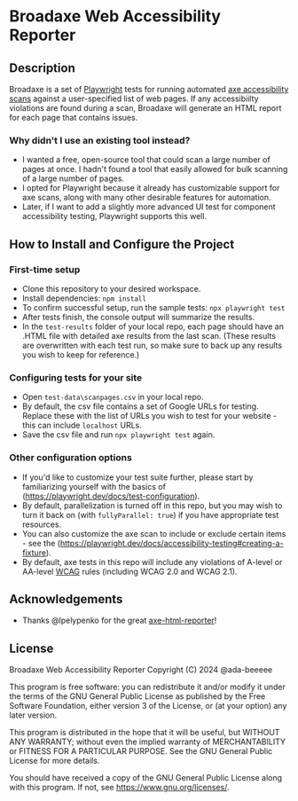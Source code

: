 # Broadaxe Web Accessibility Reporter

## Description

Broadaxe is a set of [Playwright](https://playwright.dev/) tests for running automated [axe accessibility scans](https://playwright.dev/docs/accessibility-testing) against a user-specified list of web pages.
If any accessibiilty violations are found during a scan, Broadaxe will generate an HTML report for each page that contains issues.

### Why didn't I use an existing tool instead?

- I wanted a free, open-source tool that could scan a large number of pages at once. I hadn't found a tool that easily allowed for bulk scanning of a large number of pages.
- I opted for Playwright because it already has customizable support for axe scans, along with many other desirable features for automation.
- Later, if I want to add a slightly more advanced UI test for component accessibility testing, Playwright supports this well.

## How to Install and Configure the Project

### First-time setup
- Clone this repository to your desired workspace.
- Install dependencies: `npm install`
- To confirm successful setup, run the sample tests: `npx playwright test`
- After tests finish, the console output will summarize the results.
- In the `test-results` folder of your local repo, each page should have an .HTML file with detailed axe results from the last scan. (These results are overwritten with each test run, so make sure to back up any results you wish to keep for reference.)

### Configuring tests for your site
- Open `test-data\scanpages.csv` in your local repo.
- By default, the csv file contains a set of Google URLs for testing. Replace these with the list of URLs you wish to test for your website - this can include `localhost` URLs.
- Save the csv file and run `npx playwright test` again.

### Other configuration options
- If you'd like to customize your test suite further, please start by familiarizing yourself with the basics of <Playwright configuration>(https://playwright.dev/docs/test-configuration).
- By default, parallelization is turned off in this repo, but you may wish to turn it back on (with `fullyParallel: true`) if you have appropriate test resources.
- You can also customize the axe scan to include or exclude certain items - see the <Playwright accessibility documentation>(https://playwright.dev/docs/accessibility-testing#creating-a-fixture).
- By default, axe tests in this repo will include any violations of A-level or AA-level [WCAG](https://www.w3.org/TR/WCAG21/) rules (including WCAG 2.0 and WCAG 2.1).

## Acknowledgements
- Thanks @lpelypenko for the great [axe-html-reporter](https://github.com/lpelypenko/axe-html-reporter)!

## License

Broadaxe Web Accessibility Reporter
Copyright (C) 2024 @ada-beeeee

This program is free software: you can redistribute it and/or modify
it under the terms of the GNU General Public License as published by
the Free Software Foundation, either version 3 of the License, or
(at your option) any later version.

This program is distributed in the hope that it will be useful,
but WITHOUT ANY WARRANTY; without even the implied warranty of
MERCHANTABILITY or FITNESS FOR A PARTICULAR PURPOSE.  See the
GNU General Public License for more details.

You should have received a copy of the GNU General Public License
along with this program.  If not, see <https://www.gnu.org/licenses/>.
